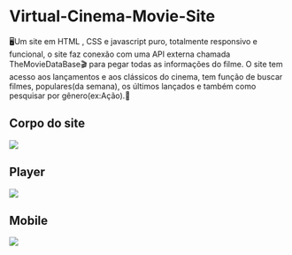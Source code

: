 # Virtual-Cinema-Movie-Site
:desktop_computer:Um site em HTML , CSS e javascript puro, totalmente responsivo e funcional, o site faz conexão com uma API externa chamada TheMovieDataBase:clapper: para pegar todas as informações do filme. O site tem acesso aos lançamentos e aos clássicos do cinema, tem função de buscar filmes, populares(da semana), os últimos lançados e também como pesquisar por gênero(ex:Ação).:abacus:
## Corpo do site
<img src="https://i.imgur.com/ns3ISuq.png"/>

## Player
<img src="https://i.imgur.com/AtEVoJt.png"/>

## Mobile
<img src="https://i.imgur.com/X5k8i7B.png"/>
